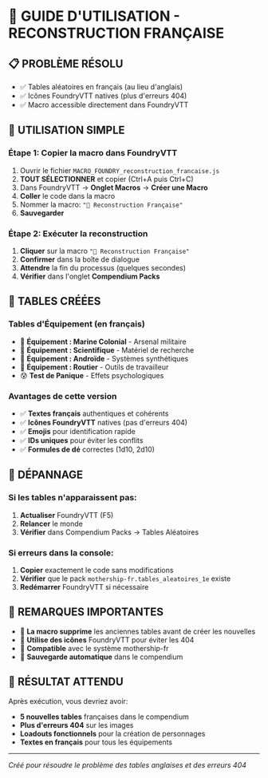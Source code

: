 # 🚀 GUIDE D'UTILISATION - RECONSTRUCTION FRANÇAISE

## 📋 **PROBLÈME RÉSOLU**
- ✅ Tables aléatoires en français (au lieu d'anglais)
- ✅ Icônes FoundryVTT natives (plus d'erreurs 404)
- ✅ Macro accessible directement dans FoundryVTT

## 🎯 **UTILISATION SIMPLE**

### **Étape 1: Copier la macro dans FoundryVTT**
1. Ouvrir le fichier `MACRO_FOUNDRY_reconstruction_francaise.js`
2. **TOUT SÉLECTIONNER** et copier (Ctrl+A puis Ctrl+C)
3. Dans FoundryVTT → **Onglet Macros** → **Créer une Macro**
4. **Coller** le code dans la macro
5. Nommer la macro: `"🚀 Reconstruction Française"`
6. **Sauvegarder**

### **Étape 2: Exécuter la reconstruction**
1. **Cliquer** sur la macro `"🚀 Reconstruction Française"`
2. **Confirmer** dans la boîte de dialogue
3. **Attendre** la fin du processus (quelques secondes)
4. **Vérifier** dans l'onglet **Compendium Packs**

## 🎲 **TABLES CRÉÉES**

### **Tables d'Équipement (en français)**
- 🔫 **Équipement : Marine Colonial** - Arsenal militaire
- 🔬 **Équipement : Scientifique** - Matériel de recherche  
- 🤖 **Équipement : Androïde** - Systèmes synthétiques
- 🔧 **Équipement : Routier** - Outils de travailleur
- 😰 **Test de Panique** - Effets psychologiques

### **Avantages de cette version**
- ✅ **Textes français** authentiques et cohérents
- ✅ **Icônes FoundryVTT** natives (pas d'erreurs 404)
- ✅ **Emojis** pour identification rapide
- ✅ **IDs uniques** pour éviter les conflits
- ✅ **Formules de dé** correctes (1d10, 2d10)

## 🔧 **DÉPANNAGE**

### **Si les tables n'apparaissent pas:**
1. **Actualiser** FoundryVTT (F5)
2. **Relancer** le monde
3. **Vérifier** dans Compendium Packs → Tables Aléatoires

### **Si erreurs dans la console:**
1. **Copier** exactement le code sans modifications
2. **Vérifier** que le pack `mothership-fr.tables_aleatoires_1e` existe
3. **Redémarrer** FoundryVTT si nécessaire

## 📝 **REMARQUES IMPORTANTES**

- 🔄 **La macro supprime** les anciennes tables avant de créer les nouvelles
- 🎯 **Utilise des icônes** FoundryVTT pour éviter les 404
- 🎲 **Compatible** avec le système mothership-fr
- 💾 **Sauvegarde automatique** dans le compendium

## 🎉 **RÉSULTAT ATTENDU**

Après exécution, vous devriez avoir:
- **5 nouvelles tables** françaises dans le compendium
- **Plus d'erreurs 404** sur les images
- **Loadouts fonctionnels** pour la création de personnages
- **Textes en français** pour tous les équipements

---
*Créé pour résoudre le problème des tables anglaises et des erreurs 404*